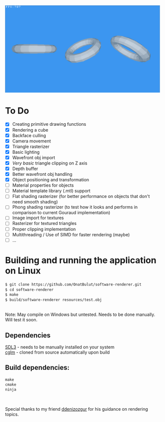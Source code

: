 <p align="center">
   <img alt="" src="window.png" />
</p>

# To Do

- [X] Creating primitive drawing functions
- [X] Rendering a cube
- [X] Backface culling
- [X] Camera movement
- [X] Triangle rasterizer
- [X] Basic lighting
- [X] Wavefront obj import
- [X] *Very basic* triangle clipping on Z axis
- [X] Depth buffer
- [X] Better wavefront obj handling
- [X] Object positioning and transformation
- [ ] Material properties for objects
- [ ] Material template library (.mtl) support
- [ ] Flat shading rasterizer (for better performance on objects that don't need smooth shading)
- [ ] Phong shading rasterizer (to test how it looks and performs in comparison to current Gouraud implementation)
- [ ] Image import for textures
- [ ] Rasterizer for textured triangles
- [ ] Proper clipping implementation
- [ ] Multithreading / Use of SIMD for faster rendering (maybe)
- [ ] ...

# Building and running the application on Linux
```bash
$ git clone https://github.com/OnatBulut/software-renderer.git
$ cd software-renderer
$ make
$ build/software-renderer resources/test.obj
```
\
Note: May compile on Windows but untested. Needs to be done manually. Will test it soon.

## Dependencies
[SDL3](https://github.com/libsdl-org/SDL) - needs to be manually installed on your system\
[cglm](https://github.com/recp/cglm) - cloned from source automatically upon build

## Build dependencies:
```
make
cmake
ninja
```
\
\
Special thanks to my friend [ddenizozgur](https://github.com/ddenizozgur) for his guidance on rendering topics.
